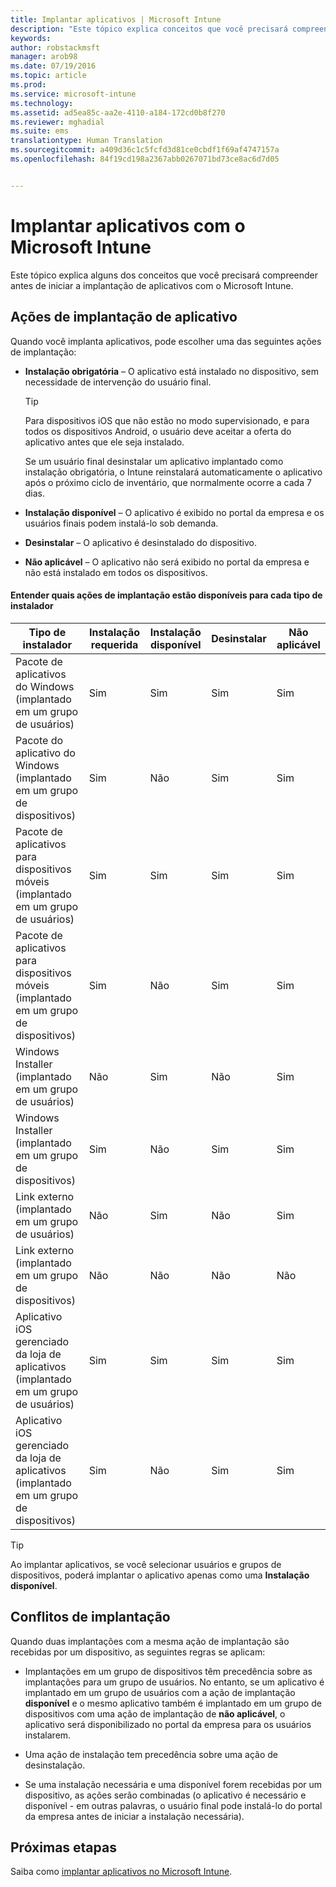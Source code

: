 ```yaml
---
title: Implantar aplicativos | Microsoft Intune
description: "Este tópico explica conceitos que você precisará compreender antes de iniciar a implantação de aplicativos com o Intune."
keywords: 
author: robstackmsft
manager: arob98
ms.date: 07/19/2016
ms.topic: article
ms.prod: 
ms.service: microsoft-intune
ms.technology: 
ms.assetid: ad5ea85c-aa2e-4110-a184-172cd0b8f270
ms.reviewer: mghadial
ms.suite: ems
translationtype: Human Translation
ms.sourcegitcommit: a409d36c1c5fcfd3d81ce0cbdf1f69af4747157a
ms.openlocfilehash: 84f19cd198a2367abb0267071bd73ce8ac6d7d05


---
```


# Implantar aplicativos com o Microsoft Intune

Este tópico explica alguns dos conceitos que você precisará compreender antes de iniciar a implantação de aplicativos com o Microsoft Intune.


## Ações de implantação de aplicativo
Quando você implanta aplicativos, pode escolher uma das seguintes ações de implantação:

-   **Instalação obrigatória** – O aplicativo está instalado no dispositivo, sem necessidade de intervenção do usuário final.

    > [!TIP]
    > Para dispositivos iOS que não estão no modo supervisionado, e para todos os dispositivos Android, o usuário deve aceitar a oferta do aplicativo antes que ele seja instalado.
    > 
    >  Se um usuário final desinstalar um aplicativo implantado como instalação obrigatória, o Intune reinstalará automaticamente o aplicativo após o próximo ciclo de inventário, que normalmente ocorre a cada 7 dias.

-   **Instalação disponível** – O aplicativo é exibido no portal da empresa e os usuários finais podem instalá-lo sob demanda.

-   **Desinstalar** – O aplicativo é desinstalado do dispositivo.

-   **Não aplicável** – O aplicativo não será exibido no portal da empresa e não está instalado em todos os dispositivos.

#### Entender quais ações de implantação estão disponíveis para cada tipo de instalador

|Tipo de instalador|Instalação requerida|Instalação disponível|Desinstalar|Não aplicável|
|------------------|--------------------|---------------------|-------------|------------------|
|Pacote de aplicativos do Windows (implantado em um grupo de usuários)|Sim|Sim|Sim|Sim|
|Pacote do aplicativo do Windows (implantado em um grupo de dispositivos)|Sim|Não|Sim|Sim|
|Pacote de aplicativos para dispositivos móveis (implantado em um grupo de usuários)|Sim|Sim|Sim|Sim|
|Pacote de aplicativos para dispositivos móveis (implantado em um grupo de dispositivos)|Sim|Não|Sim|Sim|
|Windows Installer (implantado em um grupo de usuários)|Não|Sim|Não|Sim|
|Windows Installer (implantado em um grupo de dispositivos)|Sim|Não|Sim|Sim|
|Link externo (implantado em um grupo de usuários)|Não|Sim|Não|Sim|
|Link externo (implantado em um grupo de dispositivos)|Não|Não|Não|Não|
|Aplicativo iOS gerenciado da loja de aplicativos (implantado em um grupo de usuários)|Sim|Sim|Sim|Sim|
|Aplicativo iOS gerenciado da loja de aplicativos (implantado em um grupo de dispositivos)|Sim|Não|Sim|Sim|
> [!TIP]
> Ao implantar aplicativos, se você selecionar usuários e grupos de dispositivos, poderá implantar o aplicativo apenas como uma **Instalação disponível**.

## Conflitos de implantação
Quando duas implantações com a mesma ação de implantação são recebidas por um dispositivo, as seguintes regras se aplicam:

-   Implantações em um grupo de dispositivos têm precedência sobre as implantações para um grupo de usuários. No entanto, se um aplicativo é implantado em um grupo de usuários com a ação de implantação **disponível** e o mesmo aplicativo também é implantado em um grupo de dispositivos com uma ação de implantação de **não aplicável**, o aplicativo será disponibilizado no portal da empresa para os usuários instalarem.

-   Uma ação de instalação tem precedência sobre uma ação de desinstalação.

-   Se uma instalação necessária e uma disponível forem recebidas por um dispositivo, as ações serão combinadas (o aplicativo é necessário e disponível - em outras palavras, o usuário final pode instalá-lo do portal da empresa antes de iniciar a instalação necessária).


## Próximas etapas

Saiba como [implantar aplicativos no Microsoft Intune](deploy-apps-in-microsoft-intune.md).



<!--HONumber=Jul16_HO3-->



